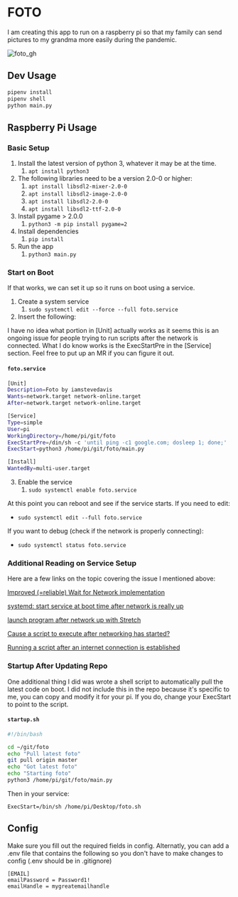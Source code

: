 # FOTO

I am creating this app to run on a raspberry pi so that my family can send pictures to my grandma more easily during the pandemic.

![foto_gh](https://user-images.githubusercontent.com/5615792/111934373-a5208a00-8a97-11eb-8e40-a7b229224431.gif)

## Dev Usage

```bash
pipenv install
pipenv shell
python main.py
```

## Raspberry Pi Usage

### Basic Setup

1. Install the latest version of python 3, whatever it may be at the time.
   1. `apt install python3`
2. The following libraries need to be a version 2.0-0 or higher:
   1. `apt install libsdl2-mixer-2.0-0`
   2. `apt install libsdl2-image-2.0-0`
   3. `apt install libsdl2-2.0-0`
   4. `apt install libsdl2-ttf-2.0-0`
3. Install pygame > 2.0.0
   1. `python3 -m pip install pygame=2`
4. Install dependencies
   1. `pip install`
5. Run the app
   1. `python3 main.py`

### Start on Boot

If that works, we can set it up so it runs on boot using a service.

1. Create a system service
   1. `sudo systemctl edit --force --full foto.service`
2. Insert the following:

I have no idea what portion in [Unit] actually works as it seems this is an ongoing issue for people trying to run scripts after the network is connected.  What I do know works is the ExecStartPre in the [Service] section. Feel free to put up an MR if you can figure it out.

#### **`foto.service`**
```bash
[Unit]
Description=Foto by iamstevedavis
Wants=network.target network-online.target
After=network.target network-online.target

[Service]
Type=simple
User=pi
WorkingDirectory=/home/pi/git/foto
ExecStartPre=/din/sh -c 'until ping -c1 google.com; dosleep 1; done;'
ExecStart=python3 /home/pi/git/foto/main.py

[Install]
WantedBy=multi-user.target
```

3. Enable the service
   1. `sudo systemctl enable foto.service`

At this point you can reboot and see if the service starts.
If you need to edit:

- `sudo systemctl edit --full foto.service`

If you want to debug (check if the network is properly connecting):

- `sudo systemctl status foto.service`

### Additional Reading on Service Setup

Here are a few links on the topic covering the issue I mentioned above:

[Improved (=reliable) Wait for Network implementation](https://www.raspberrypi.org/forums/viewtopic.php?t=187225)

[systemd: start service at boot time after network is really up](https://stackoverflow.com/questions/35805354/systemd-start-service-at-boot-time-after-network-is-really-up-for-wol-purpose/57469241#57469241)

[launch program after network up with Stretch](https://raspberrypi.stackexchange.com/questions/100666/launch-program-after-network-up-with-stretch)

[Cause a script to execute after networking has started?](https://unix.stackexchange.com/questions/126009/cause-a-script-to-execute-after-networking-has-started)

[Running a script after an internet connection is established](https://raspberrypi.stackexchange.com/questions/78991/running-a-script-after-an-internet-connection-is-established/79033)

### Startup After Updating Repo

One additional thing I did was wrote a shell script to automatically pull the latest code on boot. I did not include this in the repo because it's specific to me, you can copy and modify it for your pi. If you do, change your ExecStart to point to the script.

#### **`startup.sh`**
```bash
#!/bin/bash

cd ~/git/foto
echo "Pull latest foto"
git pull origin master
echo "Got latest foto"
echo "Starting foto"
python3 /home/pi/git/foto/main.py
```

Then in your service:

`ExecStart=/bin/sh /home/pi/Desktop/foto.sh`

## Config

Make sure you fill out the required fields in config. Alternatly, you can add a .env file that contains the following so you don't have to make changes to config (.env should be in .gitignore)

```properties
[EMAIL]
emailPassword = Password1!
emailHandle = mygreatemailhandle
```
